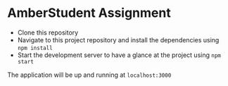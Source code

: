 # AmberStudent Assignment

* Clone this repository
* Navigate to this project repository and install the dependencies using `npm install`
* Start the development server to have a glance at the project using `npm start`

The application will be up and running at `localhost:3000`
